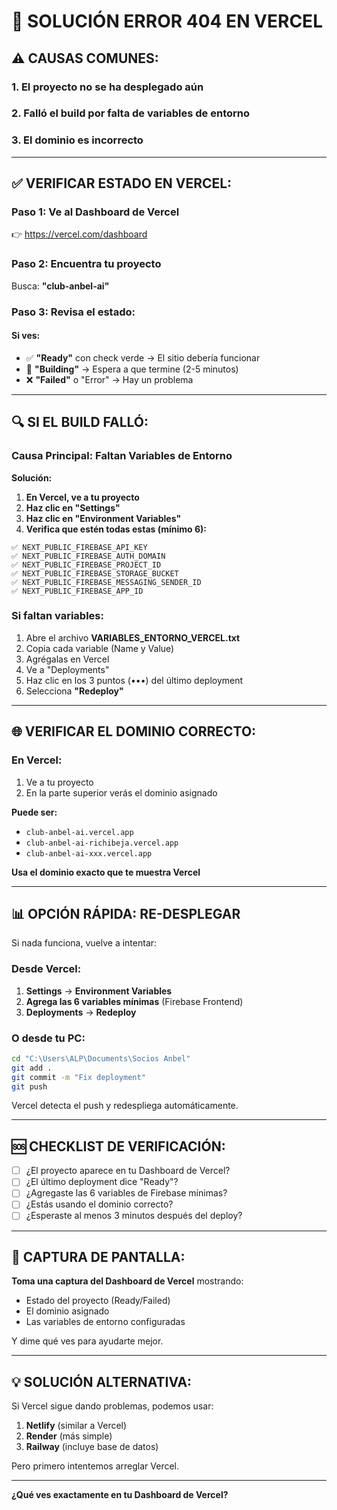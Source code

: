 # 🔧 SOLUCIÓN ERROR 404 EN VERCEL

## ⚠️ CAUSAS COMUNES:

### 1. **El proyecto no se ha desplegado aún**
### 2. **Falló el build por falta de variables de entorno**
### 3. **El dominio es incorrecto**

---

## ✅ VERIFICAR ESTADO EN VERCEL:

### **Paso 1: Ve al Dashboard de Vercel**
👉 https://vercel.com/dashboard

### **Paso 2: Encuentra tu proyecto**
Busca: **"club-anbel-ai"**

### **Paso 3: Revisa el estado:**

#### Si ves:
- ✅ **"Ready"** con check verde → El sitio debería funcionar
- 🔄 **"Building"** → Espera a que termine (2-5 minutos)
- ❌ **"Failed"** o "Error" → Hay un problema

---

## 🔍 SI EL BUILD FALLÓ:

### **Causa Principal: Faltan Variables de Entorno**

**Solución:**

1. **En Vercel, ve a tu proyecto**
2. **Haz clic en "Settings"**
3. **Haz clic en "Environment Variables"**
4. **Verifica que estén todas estas (mínimo 6):**

```
✅ NEXT_PUBLIC_FIREBASE_API_KEY
✅ NEXT_PUBLIC_FIREBASE_AUTH_DOMAIN
✅ NEXT_PUBLIC_FIREBASE_PROJECT_ID
✅ NEXT_PUBLIC_FIREBASE_STORAGE_BUCKET
✅ NEXT_PUBLIC_FIREBASE_MESSAGING_SENDER_ID
✅ NEXT_PUBLIC_FIREBASE_APP_ID
```

### **Si faltan variables:**

1. Abre el archivo **VARIABLES_ENTORNO_VERCEL.txt**
2. Copia cada variable (Name y Value)
3. Agrégalas en Vercel
4. Ve a "Deployments"
5. Haz clic en los 3 puntos (•••) del último deployment
6. Selecciona **"Redeploy"**

---

## 🌐 VERIFICAR EL DOMINIO CORRECTO:

### **En Vercel:**

1. Ve a tu proyecto
2. En la parte superior verás el dominio asignado

**Puede ser:**
- `club-anbel-ai.vercel.app`
- `club-anbel-ai-richibeja.vercel.app`
- `club-anbel-ai-xxx.vercel.app`

**Usa el dominio exacto que te muestra Vercel**

---

## 📊 OPCIÓN RÁPIDA: RE-DESPLEGAR

Si nada funciona, vuelve a intentar:

### **Desde Vercel:**

1. **Settings** → **Environment Variables**
2. **Agrega las 6 variables mínimas** (Firebase Frontend)
3. **Deployments** → **Redeploy**

### **O desde tu PC:**

```bash
cd "C:\Users\ALP\Documents\Socios Anbel"
git add .
git commit -m "Fix deployment"
git push
```

Vercel detecta el push y redespliega automáticamente.

---

## 🆘 CHECKLIST DE VERIFICACIÓN:

- [ ] ¿El proyecto aparece en tu Dashboard de Vercel?
- [ ] ¿El último deployment dice "Ready"?
- [ ] ¿Agregaste las 6 variables de Firebase mínimas?
- [ ] ¿Estás usando el dominio correcto?
- [ ] ¿Esperaste al menos 3 minutos después del deploy?

---

## 📸 CAPTURA DE PANTALLA:

**Toma una captura del Dashboard de Vercel** mostrando:
- Estado del proyecto (Ready/Failed)
- El dominio asignado
- Las variables de entorno configuradas

Y dime qué ves para ayudarte mejor.

---

## 💡 SOLUCIÓN ALTERNATIVA:

Si Vercel sigue dando problemas, podemos usar:

1. **Netlify** (similar a Vercel)
2. **Render** (más simple)
3. **Railway** (incluye base de datos)

Pero primero intentemos arreglar Vercel.

---

**¿Qué ves exactamente en tu Dashboard de Vercel?**

